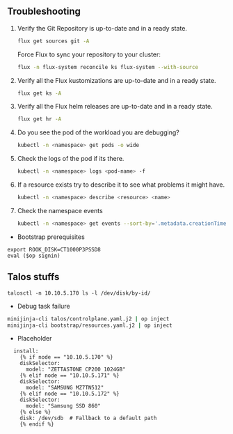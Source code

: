 ## Troubleshooting

1. Verify the Git Repository is up-to-date and in a ready state.

    ```sh
    flux get sources git -A
    ```

    Force Flux to sync your repository to your cluster:

    ```sh
    flux -n flux-system reconcile ks flux-system --with-source
    ```

2. Verify all the Flux kustomizations are up-to-date and in a ready state.

    ```sh
    flux get ks -A
    ```

3. Verify all the Flux helm releases are up-to-date and in a ready state.

    ```sh
    flux get hr -A
    ```

4. Do you see the pod of the workload you are debugging?

    ```sh
    kubectl -n <namespace> get pods -o wide
    ```

5. Check the logs of the pod if its there.

    ```sh
    kubectl -n <namespace> logs <pod-name> -f
    ```

6. If a resource exists try to describe it to see what problems it might have.

    ```sh
    kubectl -n <namespace> describe <resource> <name>
    ```

7. Check the namespace events

    ```sh
    kubectl -n <namespace> get events --sort-by='.metadata.creationTimestamp'
    ```

- Bootstrap prerequisites

```
export ROOK_DISK=CT1000P3PSSD8
eval ($op signin)
```

## Talos stuffs
```
talosctl -n 10.10.5.170 ls -l /dev/disk/by-id/
```



- Debug task failure
```bash
minijinja-cli talos/controlplane.yaml.j2 | op inject
minijinja-cli bootstrap/resources.yaml.j2 | op inject
```
- Placeholder

```
  install:
    {% if node == "10.10.5.170" %}
    diskSelector:
      model: "ZETTASTONE CP200 1024GB"
    {% elif node == "10.10.5.171" %}
    diskSelector:
      model: "SAMSUNG MZ7TN512"
    {% elif node == "10.10.5.172" %}
    diskSelector:
      model: "Samsung SSD 860"
    {% else %}
    disk: /dev/sdb  # Fallback to a default path
    {% endif %}    
```